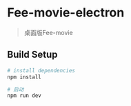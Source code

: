 # Fee-movie-electron

> 桌面版Fee-movie

## Build Setup

``` bash
# install dependencies
npm install

# 启动
npm run dev

```
